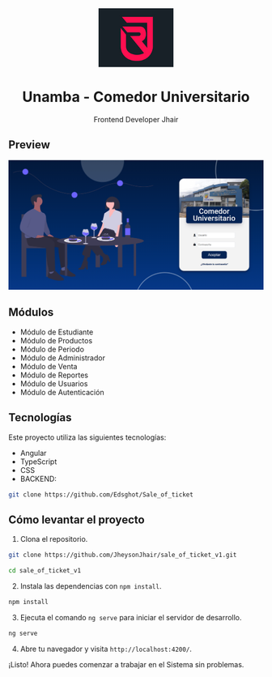 <div align="center">
    <a href="https://github.com/JheysonJhair/sale_of_ticket_v1.git">
      <img src="public/logo.jpg" width="148px" />
    </a>
    <h1>Unamba - Comedor Universitario</h1>
    <p align="center">
        Frontend Developer Jhair
    </p>
</div>

## Preview

![Preview](public/preview.png)

## Módulos

- Módulo de Estudiante
- Módulo de Productos
- Módulo de Periodo
- Módulo de Administrador
- Módulo de Venta
- Módulo de Reportes
- Módulo de Usuarios
- Módulo de Autenticación

## Tecnologías

Este proyecto utiliza las siguientes tecnologías:

- Angular
- TypeScript
- CSS
- BACKEND:

```bash
git clone https://github.com/Edsghot/Sale_of_ticket
```

## Cómo levantar el proyecto

1. Clona el repositorio.

```bash
git clone https://github.com/JheysonJhair/sale_of_ticket_v1.git
```

```bash
cd sale_of_ticket_v1
```

2. Instala las dependencias con `npm install`.

```bash
npm install
```

3. Ejecuta el comando `ng serve` para iniciar el servidor de desarrollo.

```bash
ng serve
```

4. Abre tu navegador y visita `http://localhost:4200/`.

¡Listo! Ahora puedes comenzar a trabajar en el Sistema sin problemas.
